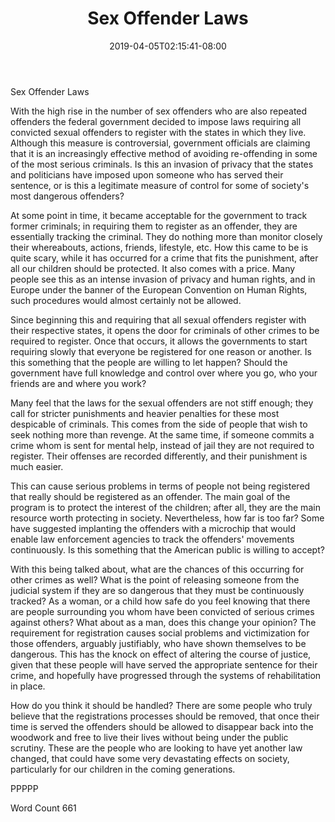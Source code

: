 ﻿---
title: "Sex Offender Laws"
date: 2019-04-05T02:15:41-08:00
description: "TXT Tips for Web Success"
featured_image: "/images/TXT.jpg"
tags: ["TXT"]
---

Sex Offender Laws

With the high rise in the number of sex offenders who are also repeated offenders the federal government decided to impose laws requiring all convicted sexual offenders to register with the states in which they live.  Although this measure is controversial, government officials are claiming that it is an increasingly effective method of avoiding re-offending in some of the most serious criminals.  Is this an invasion of privacy that the states and politicians have imposed upon someone who has served their sentence, or is this a legitimate measure of control for some of society's most dangerous offenders? 

At some point in time, it became acceptable for the government to track former criminals; in requiring them to register as an offender, they are essentially tracking the criminal.  They do nothing more than monitor closely their whereabouts, actions, friends, lifestyle, etc.  How this came to be is quite scary, while it has occurred for a crime that fits the punishment, after all our children should be protected.  It also comes with a price.  Many people see this as an intense invasion of privacy and human rights, and in Europe under the banner of the European Convention on Human Rights, such procedures would almost certainly not be allowed.

Since beginning this and requiring that all sexual offenders register with their respective states, it opens the door for criminals of other crimes to be required to register.  Once that occurs, it allows the governments to start requiring slowly that everyone be registered for one reason or another.  Is this something that the people are willing to let happen?  Should the government have full knowledge and control over where you go, who your friends are and where you work?  

Many feel that the laws for the sexual offenders are not stiff enough; they call for stricter punishments and heavier penalties for these most despicable of criminals.  This comes from the side of people that wish to seek nothing more than revenge.  At the same time, if someone commits a crime whom is sent for mental help, instead of jail they are not required to register.  Their offenses are recorded differently, and their punishment is much easier.

This can cause serious problems in terms of people not being registered that really should be registered as an offender.  The main goal of the program is to protect the interest of the children; after all, they are the main resource worth protecting in society.  Nevertheless, how far is too far?  Some have suggested implanting the offenders with a microchip that would enable law enforcement agencies to track the offenders' movements continuously.  Is this something that the American public is willing to accept?  

With this being talked about, what are the chances of this occurring for other crimes as well?  What is the point of releasing someone from the judicial system if they are so dangerous that they must be continuously tracked?  As a woman, or a child how safe do you feel knowing that there are people surrounding you whom have been convicted of serious crimes against others?  What about as a man, does this change your opinion?  The requirement for registration causes social problems and victimization for those offenders, arguably justifiably, who have shown themselves to be dangerous.  This has the knock on effect of altering the course of justice, given that these people will have served the appropriate sentence for their crime, and hopefully have progressed through the systems of rehabilitation in place.

How do you think it should be handled?  There are some people who truly believe that the registrations processes should be removed, that once their time is served the offenders should be allowed to disappear back into the woodwork and free to live their lives without being under the public scrutiny.  These are the people who are looking to have yet another law changed, that could have some very devastating effects on society, particularly for our children in the coming generations. 

PPPPP

Word Count 661

